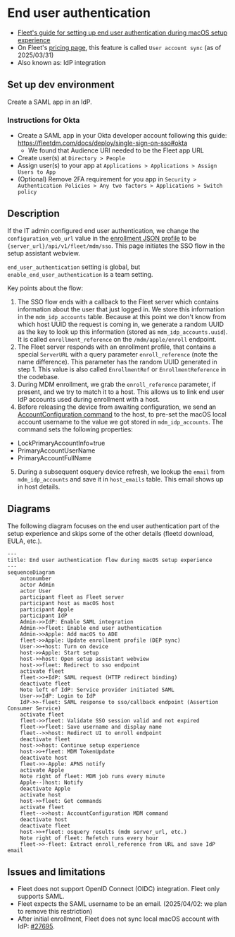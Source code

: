 # End user authentication

- [Fleet's guide for setting up end user authentication during macOS setup experience](https://fleetdm.com/guides/macos-setup-experience#end-user-authentication-and-end-user-license-agreement-eula)
- On Fleet's [pricing page](https://fleetdm.com/pricing), this feature is called `User account sync` (as of 2025/03/31)
- Also known as: IdP integration

## Set up dev environment

Create a SAML app in an IdP.

### Instructions for Okta

- Create a SAML app in your Okta developer account following this guide: https://fleetdm.com/docs/deploy/single-sign-on-sso#okta
  - We found that Audience URI needed to be the Fleet app URL
- Create user(s) at `Directory > People`
- Assign user(s) to your app at `Applications > Applications > Assign Users to App`
- (Optional) Remove 2FA requirement for you app in `Security > Authentication Policies > Any two factors > Applications > Switch policy`

## Description

If the IT admin configured end user authentication, we change the `configuration_web_url` value in the [enrollment JSON profile](https://developer.apple.com/documentation/devicemanagement/profile) to be `{server_url}/api/v1/fleet/mdm/sso`. This page initiates the SSO flow in the setup assistant webview.

`end_user_authentication` setting is global, but `enable_end_user_authentication` is a team setting.

Key points about the flow:

1. The SSO flow ends with a callback to the Fleet server which contains information about the user that just logged in. We store this information in the `mdm_idp_accounts` table. Because at this point we don't know from which host UUID the request is coming in, we generate a random UUID as the key to look up this information (stored as `mdm_idp_accounts.uuid`). It is called `enrollment_reference` on the `/mdm/apple/enroll` endpoint.
2. The Fleet server responds with an enrollment profile, that contains a special `ServerURL` with a query parameter `enroll_reference` (note the name difference). This parameter has the random UUID generated in step 1. This value is also called `EnrollmentRef` or `EnrollmentReference` in the codebase.
3. During MDM enrollment, we grab the `enroll_reference` parameter, if present, and we try to match it to a host. This allows us to link end user IdP accounts used during enrollment with a host.
4. Before releasing the device from awaiting configuration, we send an [AccountConfiguration command](https://developer.apple.com/documentation/devicemanagement/accountconfigurationcommand/command-data.dictionary) to the host, to pre-set the macOS local account username to the value we got stored in `mdm_idp_accounts`. The command sets the following properties:
  - LockPrimaryAccountInfo=true
  - PrimaryAccountUserName
  - PrimaryAccountFullName
5. During a subsequent osquery device refresh, we lookup the `email` from `mdm_idp_accounts` and save it in `host_emails` table. This email shows up in host details.

## Diagrams

The following diagram focuses on the end user authentication part of the setup experience and skips some of the other details (fleetd download, EULA, etc.).

```mermaid
---
title: End user authentication flow during macOS setup experience
---
sequenceDiagram
    autonumber
    actor Admin
    actor User
    participant fleet as Fleet server
    participant host as macOS host
    participant Apple
    participant IdP
    Admin->>IdP: Enable SAML integration
    Admin->>fleet: Enable end user authentication
    Admin->>Apple: Add macOS to ADE
    fleet->>Apple: Update enrollment profile (DEP sync)
    User->>+host: Turn on device
    host->>Apple: Start setup
    host->>host: Open setup assistant webview
    host->>fleet: Redirect to sso endpoint
    activate fleet
    fleet->>+IdP: SAML request (HTTP redirect binding)
    deactivate fleet
    Note left of IdP: Service provider initiated SAML
    User->>IdP: Login to IdP
    IdP->>-fleet: SAML response to sso/callback endpoint (Assertion Consumer Service)
    activate fleet
    fleet->>fleet: Validate SSO session valid and not expired
    fleet->>fleet: Save username and display name
    fleet-->>host: Redirect UI to enroll endpoint
    deactivate fleet
    host->>host: Continue setup experience
    host->>+fleet: MDM TokenUpdate
    deactivate host
    fleet->>-Apple: APNS notify
    activate Apple
    Note right of fleet: MDM job runs every minute
    Apple--)host: Notify
    deactivate Apple
    activate host
    host->>fleet: Get commands
    activate fleet
    fleet-->>host: AccountConfiguration MDM command
    deactivate host
    deactivate fleet
    host->>+fleet: osquery results (mdm server_url, etc.)
    Note right of fleet: Refetch runs every hour
    fleet->>-fleet: Extract enroll_reference from URL and save IdP email
```

## Issues and limitations

- Fleet does not support OpenID Connect (OIDC) integration. Fleet only supports SAML.
- Fleet expects the SAML username to be an email. (2025/04/02: we plan to remove this restriction)
- After initial enrollment, Fleet does not sync local macOS account with IdP: [#27695](https://github.com/fleetdm/fleet/issues/27695).
